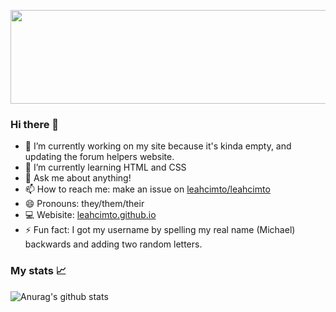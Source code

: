 <p align="center">
  <img width="630" height="150" src="https://github.com/leahcimto/leahcimto/blob/main/leahcimto%20github%20banner.png?raw=true">
</p>

### Hi there 👋
- 🔭 I’m currently working on my site because it's kinda empty, and updating the forum helpers website.
- 🌱 I’m currently learning HTML and CSS
- 💬 Ask me about anything!
- 📫 How to reach me: make an issue on [leahcimto/leahcimto](https://github.com/leahcimto/leahcimto)
- 😄 Pronouns: they/them/their
- 💻 Webisite: [leahcimto.github.io](leahimto.github.io)
- ⚡ Fun fact: I got my username by spelling my real name (Michael) backwards and adding two random letters.

### My stats 📈
![Anurag's github stats](https://github-readme-stats.vercel.app/api?username=leahcimto&show_icons=true&theme=prussian)

